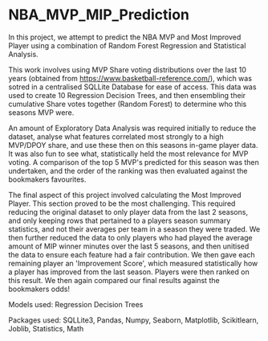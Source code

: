 # NBA_MVP_MIP_Prediction
In this project, we attempt to predict the NBA MVP and Most Improved Player using a combination of Random Forest Regression and Statistical Analysis. 

This work involves using MVP Share voting distributions over the last 10 years (obtained from https://www.basketball-reference.com/), which was sotred in a centralised SQLLite Database for ease of access. This data was used to create 10 Regression Decision Trees, and then ensembling their cumulative Share votes together (Random Forest) to determine who this seasons MVP were. 

An amount of Exploratory Data Analysis was required initially to reduce the dataset, analyse what features correlated most strongly to a high MVP/DPOY share, and use these then on this seasons in-game player data. It was also fun to see what, statistically held the most relevance for MVP voting. A comparison of the top 5 MVP's predicted for this season was then undertaken, and the order of the ranking was then evaluated against the bookmakers favourites. 

The final aspect of this project involved calculating the Most Improved Player. This section proved to be the most challenging. This required reducing the original dataset to only player data from the last 2 seasons, and only keeping rows that pertained to a players season summary statistics, and not their averages per team in a season they were traded. We then further reduced the data to only players who had played the average amount of MIP winner minutes over the last 5 seasons, and then unitised the data to ensure each feature had a fair contribution. We then gave each remaining player an 'Improvement Score', which measured statistically how a player has improved from the last season. Players were then ranked on this result. We then again compared our final results against the bookmakers odds!

Models used: Regression Decision Trees

Packages used: SQLLite3, Pandas, Numpy, Seaborn, Matplotlib, Scikitlearn, Joblib, Statistics, Math
